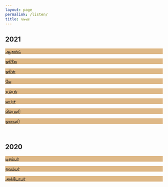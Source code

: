 ```yaml
---
layout: page
permalink: /listen/
title: செவி
---
```


<h2>2021</h2>
<div class="card-presentation">
    <a href="202108"><p class="card-presentation-title" style="background-color:burlywood">ஆகஸ்ட்</p></a>
    <a href="202107"><p class="card-presentation-title" style="background-color:burlywood">ஜூலை</p></a>
    <a href="202106"><p class="card-presentation-title" style="background-color:burlywood">ஜூன்</p></a>
    <a href="202105"><p class="card-presentation-title" style="background-color:burlywood">மே</p></a>
    <a href="202104"><p class="card-presentation-title" style="background-color:burlywood">ஏப்ரல்</p></a>
    <a href="202103"><p class="card-presentation-title" style="background-color:burlywood">மார்ச்</p></a>
    <a href="202102"><p class="card-presentation-title" style="background-color:burlywood">பிப்ரவரி</p></a>
    <a href="202101"><p class="card-presentation-title" style="background-color:burlywood">ஜனவரி</p></a>
    <br>
</div>

<h2>2020</h2>
<div class="card-presentation">
    <a href="202012"><p class="card-presentation-title" style="background-color:burlywood">டிசம்பர்</p></a>
    <a href="202011"><p class="card-presentation-title" style="background-color:burlywood">நவம்பர்</p></a>
    <a href="202010"><p class="card-presentation-title" style="background-color:burlywood">அக்டோபர்</p></a>
    <br>
</div>
